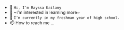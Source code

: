 - 👋 ``Hi, I’m Rayssa Kailany``
- 👀 ~I’m interested in learning more~
- 🌱 ``I’m currently in my freshman year of high school.``
- 📫 How to reach me ...
